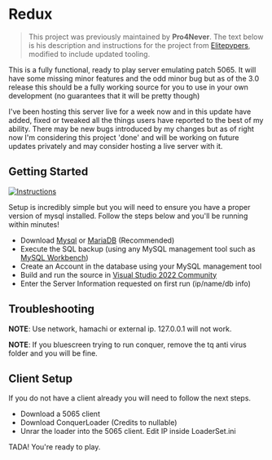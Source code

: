 # Redux

> This project was previously maintained by __Pro4Never__. The text below is his description and instructions for the project from [Elitepvpers](https://www.elitepvpers.com/forum/co2-pserver-guides-releases/2692305-redux-v2-official-5065-classic-source.html), modified to include updated tooling.

This is a fully functional, ready to play server emulating patch 5065. It will have some missing minor features and the odd minor bug but as of the 3.0 release this should be a fully working source for you to use in your own development (no guarantees that it will be pretty though)

I've been hosting this server live for a week now and in this update have added, fixed or tweaked all the things users have reported to the best of my ability. There may be new bugs introduced by my changes but as of right now I'm considering this project 'done' and will be working on future updates privately and may consider hosting a live server with it.

## Getting Started

[![Instructions](http://img.youtube.com/vi/Yb_zBSnvM2Y/0.jpg)](http://www.youtube.com/watch?v=Yb_zBSnvM2Y)

Setup is incredibly simple but you will need to ensure you have a proper version of mysql installed. Follow the steps below and you'll be running within minutes!

* Download [Mysql](https://dev.mysql.com/downloads/mysql/) or [MariaDB](https://mariadb.org/download/?t=mariadb&p=mariadb&r=11.1.2) (Recommended)
* Execute the SQL backup (using any MySQL management tool such as [MySQL Workbench](https://dev.mysql.com/downloads/workbench/))
* Create an Account in the database using your MySQL management tool
* Build and run the source in [Visual Studio 2022 Community](https://visualstudio.microsoft.com/downloads/)
* Enter the Server Information requested on first run (ip/name/db info)

## Troubleshooting

__NOTE__: Use network, hamachi or external ip. 127.0.0.1 will not work.

__NOTE__: If you bluescreen trying to run conquer, remove the tq anti virus folder and you will be fine.

## Client Setup

If you do not have a client already you will need to follow the next steps.

* Download a 5065 client
* Download ConquerLoader (Credits to nullable)
* Unrar the loader into the 5065 client. Edit IP inside LoaderSet.ini

TADA! You're ready to play.